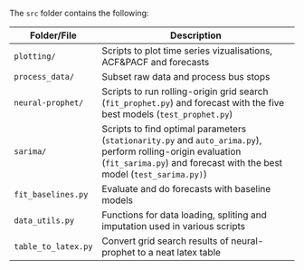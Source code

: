 The `src` folder contains the following:

| Folder/File               | Description |
|---------------------------|-------------|
| `plotting/`               | Scripts to plot time series vizualisations, ACF&PACF and forecasts |
| `process_data/`           | Subset raw data and process bus stops |
| `neural-prophet/`         | Scripts to run rolling-origin grid search (`fit_prophet.py`) and forecast with the five best models (`test_prophet.py`) |
| `sarima/`         | Scripts to find optimal parameters (`stationarity.py` and `auto_arima.py`), perform rolling-origin evaluation (`fit_sarima.py`) and forecast with the best model (`test_sarima.py)`)|
| `fit_baselines.py`         | Evaluate and do forecasts with baseline models |
| `data_utils.py`         | Functions for data loading, spliting and imputation used in various scripts|
| `table_to_latex.py`         | Convert grid search results of neural-prophet to a neat latex table|